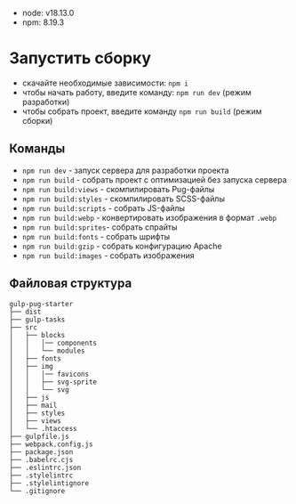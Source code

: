 - node: v18.13.0
- npm: 8.19.3

# Запустить сборку

- скачайте необходимые зависимости: `npm i`
- чтобы начать работу, введите команду: `npm run dev` (режим разработки)
- чтобы собрать проект, введите команду `npm run build` (режим сборки)

## Команды

- `npm run dev` - запуск сервера для разработки проекта
- `npm run build` - собрать проект с оптимизацией без запуска сервера
- `npm run build:views` - скомпилировать Pug-файлы
- `npm run build:styles` - скомпилировать SCSS-файлы
- `npm run build:scripts` - собрать JS-файлы
- `npm run build:webp` - конвертировать изображения в формат `.webp`
- `npm run build:sprites`- собрать спрайты
- `npm run build:fonts` - собрать шрифты
- `npm run build:gzip` - собрать конфигурацию Apache
- `npm run build:images` - собрать изображения

## Файловая структура

```
gulp-pug-starter
├── dist
├── gulp-tasks
├── src
│   ├── blocks
│   │   │── components
│   │   └── modules
│   ├── fonts
│   ├── img
│   │   │── favicons
│   │   ├── svg-sprite
│   │   └── svg
│   ├── js
│   ├── mail
│   ├── styles
│   ├── views
│   └── .htaccess
├── gulpfile.js
├── webpack.config.js
├── package.json
├── .babelrc.cjs
├── .eslintrc.json
├── .stylelintrc
├── .stylelintignore
└── .gitignore
```
